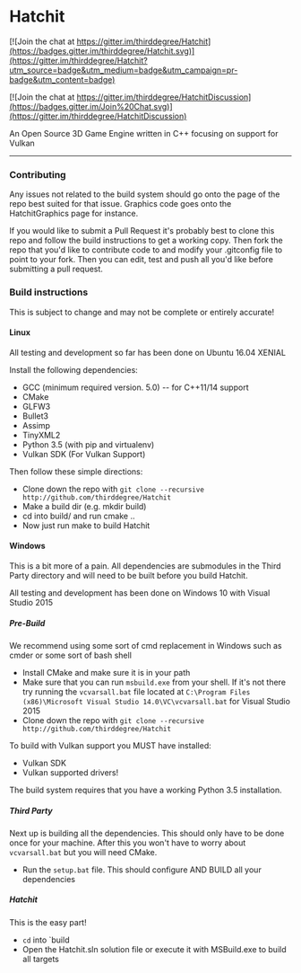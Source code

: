 # Hatchit

[![Join the chat at https://gitter.im/thirddegree/Hatchit](https://badges.gitter.im/thirddegree/Hatchit.svg)](https://gitter.im/thirddegree/Hatchit?utm_source=badge&utm_medium=badge&utm_campaign=pr-badge&utm_content=badge)

[![Join the chat at https://gitter.im/thirddegree/HatchitDiscussion](https://badges.gitter.im/Join%20Chat.svg)](https://gitter.im/thirddegree/HatchitDiscussion)

An Open Source 3D Game Engine written in C++ focusing on support for Vulkan

---

### Contributing

Any issues not related to the build system should go onto the page of the repo best suited for that issue. Graphics code goes onto the HatchitGraphics page for instance.

If you would like to submit a Pull Request it's probably best to clone this repo and follow the build instructions to get a working copy. Then fork the repo that you'd like to contribute code to and modify your .gitconfig file to point to your fork. Then you can edit, test and push all you'd like before submitting a pull request.

### Build instructions

This is subject to change and may not be complete or entirely accurate!

#### Linux

All testing and development so far has been done on Ubuntu 16.04 XENIAL

Install the following dependencies:
* GCC (minimum required version. 5.0) -- for C++11/14 support
* CMake
* GLFW3
* Bullet3
* Assimp
* TinyXML2
* Python 3.5 (with pip and virtualenv)
* Vulkan SDK 	(For Vulkan Support)

Then follow these simple directions:
* Clone down the repo with `git clone --recursive http://github.com/thirddegree/Hatchit`
* Make a build dir (e.g. mkdir build)
* cd into build/ and run cmake ..
* Now just run make to build Hatchit

#### Windows

This is a bit more of a pain. All dependencies are submodules in the Third Party
directory and will need to be built before you build Hatchit.

All testing and development has been done on Windows 10 with Visual Studio 2015

##### Pre-Build
We recommend using some sort of cmd replacement in Windows such as cmder or some sort of bash shell
* Install CMake and make sure it is in your path
* Make sure that you can run `msbuild.exe` from your shell. If it's not there try running the `vcvarsall.bat` file located at `C:\Program Files (x86)\Microsoft Visual Studio 14.0\VC\vcvarsall.bat` for Visual Studio 2015
* Clone down the repo with `git clone --recursive http://github.com/thirddegree/Hatchit`

To build with Vulkan support you MUST have installed:
* Vulkan SDK
* Vulkan supported drivers!

The build system requires that you have a working Python 3.5 installation.

##### Third Party
Next up is building all the dependencies. This should only have to be done once for your machine. After this you won't have to worry about `vcvarsall.bat` but you will need CMake.

* Run the `setup.bat` file. This should configure AND BUILD all your dependencies

##### Hatchit
This is the easy part!

* `cd` into `build
* Open the Hatchit.sln solution file or execute it with MSBuild.exe to build all targets
